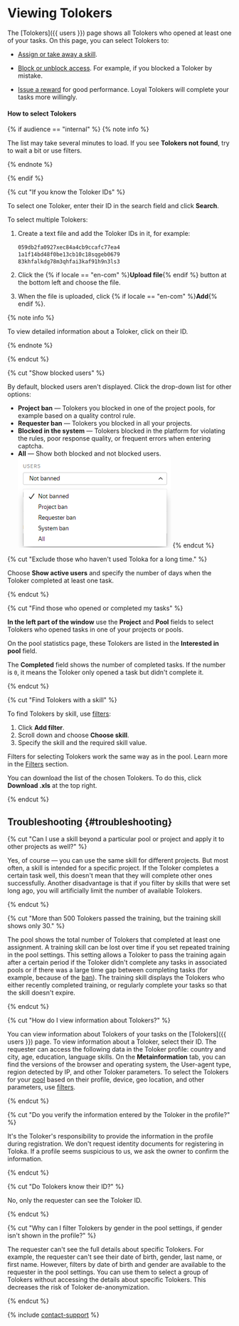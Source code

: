 # Viewing Tolokers

The [Tolokers]({{ users }}) page shows all Tolokers who opened at least one of your tasks. On this page, you can select Tolokers to:

- [Assign or take away a skill](nav.md).

- [Block or unblock access](ban.md). For example, if you blocked a Toloker by mistake.
- [Issue a reward](bonus.md) for good performance. Loyal Tolokers will complete your tasks more willingly.

#### How to select Tolokers
{% if audience == "internal" %}
{% note info %}

The list may take several minutes to load. If you see **Tolokers not found**, try to wait a bit or use filters.

{% endnote %}

{% endif %}

{% cut "If you know the Toloker IDs" %}

To select one Toloker, enter their ID in the search field and click **Search**.

To select multiple Tolokers:
1. Create a text file and add the Toloker IDs in it, for example:
    ```
    059db2fa0927xec84a4cb9ccafc77ea4
    1a1f14bd48f0be13cb10c18sqgeb0679
    83khfalkdg78m3qhfai3kaf91h9n3ls3
    ```

1. Click the {% if locale == "en-com" %}**Upload file**{% endif %} button at the bottom left and choose the file.
1. When the file is uploaded, click {% if locale == "en-com" %}**Add**{% endif %}.

{% note info %}

To view detailed information about a Toloker, click on their ID.

{% endnote %}

{% endcut %}

{% cut "Show blocked users" %}

By default, blocked users aren't displayed. Click the drop-down list for other options:
- **Project ban** — Tolokers you blocked in one of the project pools, for example based on a quality control rule.
- **Requester ban** — Tolokers you blocked in all your projects.
- **Blocked in the system** — Tolokers blocked in the platform for violating the rules, poor response quality, or frequent errors when entering captcha.
- **All** — Show both blocked and not blocked users.
![](../_images/other/users-ban-filter.png)
{% endcut %}

{% cut "Exclude those who haven't used Toloka for a long time." %}

Choose **Show active users** and specify the number of days when the Toloker completed at least one task.

{% endcut %}

{% cut "Find those who opened or completed my tasks" %}

**In the left part of the window** use the **Project** and **Pool** fields to select Tolokers who opened tasks in one of your projects or pools.

On the pool statistics page, these Tolokers are listed in the **Interested in pool** field.

The **Completed** field shows the number of completed tasks. If the number is `0`, it means the Toloker only opened a task but didn't complete it.

{% endcut %}

{% cut "Find Tolokers with a skill" %}

To find Tolokers by skill, use [filters](../../glossary.md#filtering-ru):

1. Click **Add filter**.
1. Scroll down and choose **Choose skill**.
1. Specify the skill and the required skill value.

Filters for selecting Tolokers work the same way as in the pool. Learn more in the [Filters](filters.md) section.

You can download the list of the chosen Tolokers. To do this, click **Download .xls** at the top right.

{% endcut %}


## Troubleshooting {#troubleshooting}

{% cut "Can I use a skill beyond a particular pool or project and apply it to other projects as well?" %}

Yes, of course — you can use the same skill for different projects. But most often, a skill is intended for a specific project. If the Toloker completes a certain task well, this doesn't mean that they will complete other ones successfully. Another disadvantage is that if you filter by skills that were set long ago, you will artificially limit the number of available Tolokers.

{% endcut %}

{% cut "More than 500 Tolokers passed the training, but the training skill shows only 30." %}

The pool shows the total number of Tolokers that completed at least one assignment. A training skill can be lost over time if you set repeated training in the pool settings. This setting allows a Toloker to pass the training again after a certain period if the Toloker didn't complete any tasks in associated pools or if there was a large time gap between completing tasks (for example, because of the [ban](../../glossary.md#banned-worker-ru)). The training skill displays the Tolokers who either recently completed training, or regularly complete your tasks so that the skill doesn't expire.

{% endcut %}

{% cut "How do I view information about Tolokers?" %}

You can view information about Tolokers of your tasks on the [Tolokers]({{ users }}) page. To view information about a Toloker, select their ID. The requester can access the following data in the Toloker profile: country and city, age, education, language skills. On the **Metainformation** tab, you can find the versions of the browser and operating system, the User-agent type, region detected by IP, and other Toloker parameters. To select the Tolokers for your [pool](../../glossary.md#pool-ru) based on their profile, device, geo location, and other parameters, use [filters](filters.md).

{% endcut %}

{% cut "Do you verify the information entered by the Toloker in the profile?" %}

It's the Toloker's responsibility to provide the information in the profile during registration. We don't request identity documents for registering in Toloka. If a profile seems suspicious to us, we ask the owner to confirm the information.

{% endcut %}

{% cut "Do Tolokers know their ID?" %}

No, only the requester can see the Toloker ID.

{% endcut %}

{% cut "Why can I filter Tolokers by gender in the pool settings, if gender isn't shown in the profile?" %}

The requester can't see the full details about specific Tolokers. For example, the requester can't see their date of birth, gender, last name, or first name. However, filters by date of birth and gender are available to the requester in the pool settings. You can use them to select a group of Tolokers without accessing the details about specific Tolokers. This decreases the risk of Toloker de-anonymization.

{% endcut %}

{% include [contact-support](../_includes/contact-support-help.md) %}
